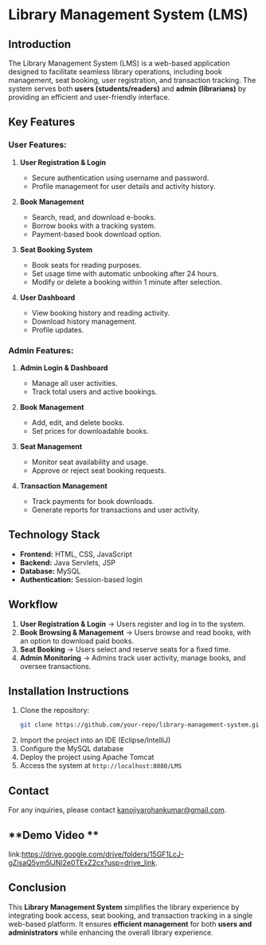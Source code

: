 # Library Management System (LMS)

## **Introduction**
The Library Management System (LMS) is a web-based application designed to facilitate seamless library operations, including book management, seat booking, user registration, and transaction tracking. The system serves both **users (students/readers)** and **admin (librarians)** by providing an efficient and user-friendly interface.

## **Key Features**
### **User Features:**
1. **User Registration & Login**
   - Secure authentication using username and password.
   - Profile management for user details and activity history.

2. **Book Management**
   - Search, read, and download e-books.
   - Borrow books with a tracking system.
   - Payment-based book download option.

3. **Seat Booking System**
   - Book seats for reading purposes.
   - Set usage time with automatic unbooking after 24 hours.
   - Modify or delete a booking within 1 minute after selection.

4. **User Dashboard**
   - View booking history and reading activity.
   - Download history management.
   - Profile updates.

### **Admin Features:**
1. **Admin Login & Dashboard**
   - Manage all user activities.
   - Track total users and active bookings.

2. **Book Management**
   - Add, edit, and delete books.
   - Set prices for downloadable books.

3. **Seat Management**
   - Monitor seat availability and usage.
   - Approve or reject seat booking requests.

4. **Transaction Management**
   - Track payments for book downloads.
   - Generate reports for transactions and user activity.

## **Technology Stack**
- **Frontend:** HTML, CSS, JavaScript
- **Backend:** Java Servlets, JSP
- **Database:** MySQL
- **Authentication:** Session-based login


## **Workflow**
1. **User Registration & Login** → Users register and log in to the system.
2. **Book Browsing & Management** → Users browse and read books, with an option to download paid books.
3. **Seat Booking** → Users select and reserve seats for a fixed time.
4. **Admin Monitoring** → Admins track user activity, manage books, and oversee transactions.

## **Installation Instructions**
1. Clone the repository:
   ```sh
   git clone https://github.com/your-repo/library-management-system.git
   ```
2. Import the project into an IDE (Eclipse/IntelliJ)
3. Configure the MySQL database
4. Deploy the project using Apache Tomcat
5. Access the system at `http://localhost:8080/LMS`

## **Contact**
For any inquiries, please contact kanojiyarohankumar@gmail.com.

## **Demo Video **
link:https://drive.google.com/drive/folders/15GF1LcJ-gZisaQ5ym5lJNl2e0TExZ2cx?usp=drive_link.

## **Conclusion**
This **Library Management System** simplifies the library experience by integrating book access, seat booking, and transaction tracking in a single web-based platform. It ensures **efficient management** for both **users and administrators** while enhancing the overall library experience.


